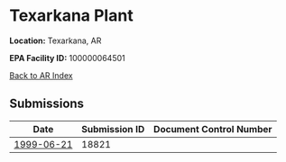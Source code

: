 # Texarkana Plant

**Location:** Texarkana, AR

**EPA Facility ID:** 100000064501

[Back to AR Index](../../index.md)

## Submissions

| Date | Submission ID | Document Control Number |
|------|--------------|-------------------------|
| [1999-06-21](submissions/18821.md) | 18821 |  |
